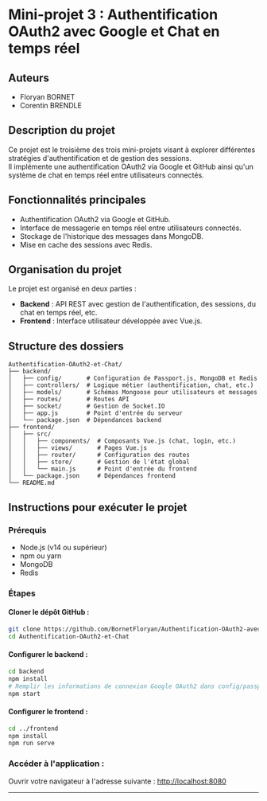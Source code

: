 
# Mini-projet 3 : Authentification OAuth2 avec Google et Chat en temps réel

## Auteurs
- Floryan BORNET
- Corentin BRENDLE

## Description du projet
Ce projet est le troisième des trois mini-projets visant à explorer différentes stratégies d'authentification et de gestion des sessions.  
Il implémente une authentification OAuth2 via Google et GitHub ainsi qu'un système de chat en temps réel entre utilisateurs connectés.

## Fonctionnalités principales
- Authentification OAuth2 via Google et GitHub.
- Interface de messagerie en temps réel entre utilisateurs connectés.
- Stockage de l'historique des messages dans MongoDB.
- Mise en cache des sessions avec Redis.

## Organisation du projet
Le projet est organisé en deux parties :

- **Backend** : API REST avec gestion de l'authentification, des sessions, du chat en temps réel, etc.
- **Frontend** : Interface utilisateur développée avec Vue.js.

## Structure des dossiers
```
Authentification-OAuth2-et-Chat/
├── backend/
│   ├── config/       # Configuration de Passport.js, MongoDB et Redis
│   ├── controllers/  # Logique métier (authentification, chat, etc.)
│   ├── models/       # Schémas Mongoose pour utilisateurs et messages
│   ├── routes/       # Routes API
│   ├── socket/       # Gestion de Socket.IO
│   ├── app.js        # Point d'entrée du serveur
│   └── package.json  # Dépendances backend
├── frontend/
│   ├── src/
│   │   ├── components/  # Composants Vue.js (chat, login, etc.)
│   │   ├── views/       # Pages Vue.js
│   │   ├── router/      # Configuration des routes
│   │   ├── store/       # Gestion de l'état global
│   │   └── main.js      # Point d'entrée du frontend
│   └── package.json     # Dépendances frontend
└── README.md
```

## Instructions pour exécuter le projet

### Prérequis
- Node.js (v14 ou supérieur)
- npm ou yarn
- MongoDB
- Redis

### Étapes

#### Cloner le dépôt GitHub :
```bash
git clone https://github.com/BornetFloryan/Authentification-OAuth2-avec-Google-et-Chat-en-temps-reel
cd Authentification-OAuth2-et-Chat
```

#### Configurer le backend :
```bash
cd backend
npm install
# Remplir les informations de connexion Google OAuth2 dans config/passport.js
npm start
```

#### Configurer le frontend :
```bash
cd ../frontend
npm install
npm run serve
```

### Accéder à l'application :
Ouvrir votre navigateur à l'adresse suivante : [http://localhost:8080](http://localhost:8080)

---
